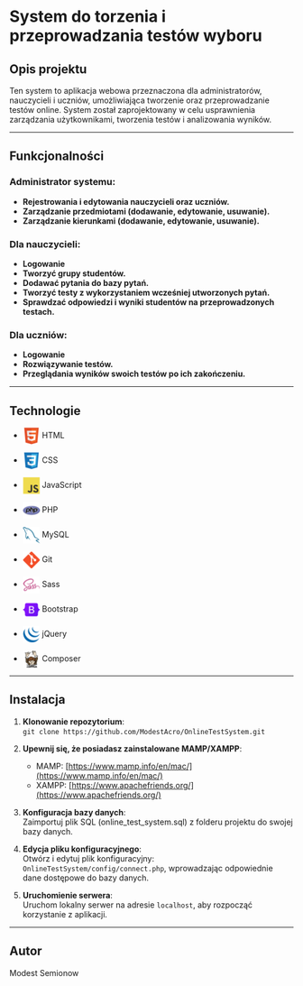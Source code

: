 # System do torzenia i przeprowadzania testów wyboru

## Opis projektu
Ten system to aplikacja webowa przeznaczona dla administratorów, nauczycieli i uczniów, umożliwiająca tworzenie oraz przeprowadzanie testów online. System został zaprojektowany w celu usprawnienia zarządzania użytkownikami, tworzenia testów i analizowania wyników.

---

## Funkcjonalności

### Administrator systemu:
- **Rejestrowania i edytowania nauczycieli oraz uczniów.**
- **Zarządzanie przedmiotami (dodawanie, edytowanie, usuwanie).**
- **Zarządzanie kierunkami (dodawanie, edytowanie, usuwanie).**

### Dla nauczycieli:
- **Logowanie**
- **Tworzyć grupy studentów.**
- **Dodawać pytania do bazy pytań.**
- **Tworzyć testy z wykorzystaniem wcześniej utworzonych pytań.**
- **Sprawdzać odpowiedzi i wyniki studentów na przeprowadzonych testach.**

### Dla uczniów:
- **Logowanie**
- **Rozwiązywanie testów.**
- **Przeglądania wyników swoich testów po ich zakończeniu.**

---

## Technologie
<!-- https://github.com/marwin1991/profile-technology-icons -->

- <img src="assets/images/icons/README/HTML5.png" alt="HTML" style="width:30px; vertical-align:middle;"> <span>HTML</span>

- <img src="assets/images/icons/README/CSS3.png" alt="CSS" style="width:30px; vertical-align:middle;"> <span>CSS</span>

- <img src="assets/images/icons/README/JavaScript.png" alt="JavaScript" style="width:30px; vertical-align:middle;"> <span>JavaScript</span>

- <img src="assets/images/icons/README/PHP.png" alt="PHP" style="width:30px; vertical-align:middle;"> <span>PHP</span>

- <img src="assets/images/icons/README/MySQL.png" alt="MySQL" style="width:30px; vertical-align:middle;"> <span>MySQL</span>

- <img src="assets/images/icons/README/Git.png" alt="Git" style="width:30px; vertical-align:middle;"> <span>Git</span>

- <img src="assets/images/icons/README/Sass.png" alt="Sass" style="width:30px; vertical-align:middle;"> <span>Sass</span>

- <img src="assets/images/icons/README/Bootstrap.png" alt="Bootstrap" style="width:30px; vertical-align:middle;"> <span>Bootstrap</span>

- <img src="assets/images/icons/README/jQuery.png" alt="jQuery" style="width:30px; vertical-align:middle;"> <span>jQuery<span>

- <img src="assets/images/icons/README/Composer.png" alt="jQuery" style="width:30px; vertical-align:middle;"> <span>Composer<span>



---

## Instalacja

1. **Klonowanie repozytorium**:  
   `git clone https://github.com/ModestAcro/OnlineTestSystem.git`

2. **Upewnij się, że posiadasz zainstalowane MAMP/XAMPP**:
   - MAMP: [https://www.mamp.info/en/mac/](https://www.mamp.info/en/mac/)
   - XAMPP: [https://www.apachefriends.org/](https://www.apachefriends.org/)
  
3. **Konfiguracja bazy danych**:  
   Zaimportuj plik SQL (online_test_system.sql) z folderu projektu do swojej bazy danych.

4. **Edycja pliku konfiguracyjnego**:  
   Otwórz i edytuj plik konfiguracyjny:
   `OnlineTestSystem/config/connect.php`, wprowadzając odpowiednie dane dostępowe do bazy danych.

5. **Uruchomienie serwera**:  
   Uruchom lokalny serwer na adresie `localhost`, aby rozpocząć korzystanie z aplikacji.

---

## Autor

Modest Semionow





